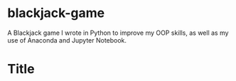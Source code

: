 # blackjack-game
A Blackjack game I wrote in Python to improve my OOP skills, as well as my use of Anaconda and Jupyter Notebook.
<h1>Title</h1>
